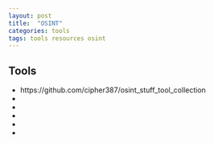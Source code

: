 ```yaml
---
layout: post
title:  "OSINT"
categories: tools
tags: tools resources osint
---
```


<H2>Tools</H2>
<ul>
<li>https://github.com/cipher387/osint_stuff_tool_collection</li>
<li></li>
<li></li>
<li></li>
<li></li>
<li></li>
</ul>

